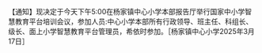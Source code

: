 【通知】现决定于今天下午5:00在杨家镇中心小学本部报告厅举行国家中小学智慧教育平台培训会议，参加人员:中心小学本部所有行政领导、班主任、科组长、级长、面上小学智慧教育平台管理员，希依时参加。［杨家镇中心小学2025年3月17日］